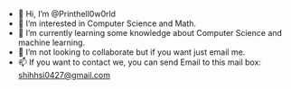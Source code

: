 - 👋 Hi, I’m @Printhell0w0rld
- 👀 I’m interested in Computer Science and Math.
- 🌱 I’m currently learning some knowledge about Computer Science and machine learning.
- 💞️ I’m not looking to collaborate but if you want just email me.
- 📫 If you want to contact we, you can send Email to this mail box: shihhsi0427@gmail.com
<!---
Printhell0w0rld/Printhell0w0rld is a ✨ special ✨ repository because its `README.md` (this file) appears on your GitHub profile.
You can click the Preview link to take a look at your changes.
--->

